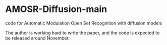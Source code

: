 # AMOSR-Diffusion-main
code for Automatic Modulation Open Set Recognition with diffusion models

The author is working hard to write the paper, and the code is expected to be released around November.
